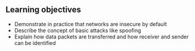 ## Learning objectives
- Demonstrate in practice that networks are insecure by default
- Describe the concept of basic attacks like spoofing
- Explain how data packets are transferred and how receiver and sender can be identified